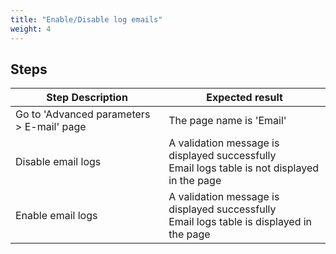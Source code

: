 ```yaml
---
title: "Enable/Disable log emails"
weight: 4
---
```

## Steps
| Step Description | Expected result |
| ----- | ----- |
| Go to 'Advanced parameters > E-mail' page | The page name is 'Email' |
| Disable email logs | A validation message is displayed successfully<br>Email logs table is not displayed in the page |
| Enable email logs | A validation message is displayed successfully<br>Email logs table is displayed in the page |
